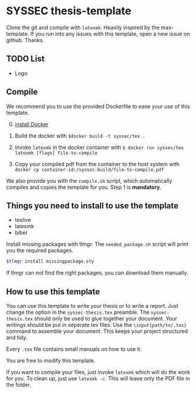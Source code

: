 # SYSSEC thesis-template
Clone the git and compile with `latexmk`. Heavily inspired by the mas-template. 
If you run into any issues with this template, open a new issue on github. Thanks.

## TODO List
* Logo

## Compile

We recommend you to use the provided Dockerfile to ease your use of this template. 


0. [install Docker](https://docs.docker.com/install/)

1. Build the docker with `$docker build -t syssec/tex .`

2. Invoke `latexmk` in the docker container with 
`$ docker run syssec/tex latexmk [flags] file-to-compile`

3. Copy your compiled pdf from the container to the host system with 
`docker cp container-id:/syssec-build/file-to-compile.pdf`

We also provide you with the `compile.sh` script, which automatically compiles and copies the template for you. Step 1 is **mandatory**.


## Things you need to install to use the template

* texlive
* latexmk
* biber

Install missing packages with tlmgr. The `needed_package.sh` script will print you the required packages.

```bash
$tlmgr install missingpackage.sty
```

If tlmgr can not find the right packages, you can download them manually. 

## How to use this template
You can use this template to write your thesis or to write a report. Just change the option in the `syssec-thesis.tex` preamble.
The `syssec-thesis.tex` should only be used to glue together your document. Your writings should be put in seperate tex files. Use the `\input{path/to/.tex}` command to assemble your document. This keeps your project structured and tidy.

Every `.tex` file contains small manuals on how to use it.

You are free to modify this template.

If you want to compile your files, just invoke `latexmk` which will do the work for you. To clean up, just use `latexmk -c`. This will leave only the PDF file in the folder. 

